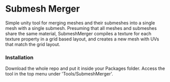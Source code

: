 # Submesh Merger

Simple unity tool for merging meshes and their submeshes into a single mesh with a single submesh. Presuming that all meshes and submeshes share the same material, SubmeshMerger compiles a texture for each texture property in a grid based layout, and creates a new mesh with UVs that match the grid layout.


### Installation

Download the whole repo and put it inside your Packages folder. Access the tool in the top menu under 'Tools/SubmeshMerger'.